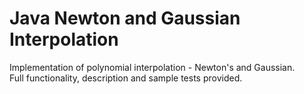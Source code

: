 # Java Newton and Gaussian Interpolation
Implementation of polynomial interpolation - Newton's and Gaussian.  
Full functionality, description and sample tests provided.  
